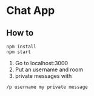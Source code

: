 # Chat App

## How to

```
npm install
npm start
```

1. Go to localhost:3000
2. Put an username and room
3. private messages with

```
/p username my private message
```